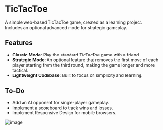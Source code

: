# TicTacToe

A simple web-based TicTacToe game, created as a learning project. Includes an optional advanced mode for strategic gameplay.

## Features
- **Classic Mode**: Play the standard TicTacToe game with a friend.
- **Strategic Mode**: An optional feature that removes the first move of each player starting from the third round, making the game longer and more tactical.
- **Lightweight Codebase**: Built to focus on simplicity and learning.

## To-Do
- Add an AI opponent for single-player gameplay.
- Implement a scoreboard to track wins and losses.
- Implement Responsive Design for mobile browsers.

![image](https://github.com/braacr/TicTacToe/assets/68380465/b1fdabd5-f449-4091-a3eb-500ac48ae5a6)
